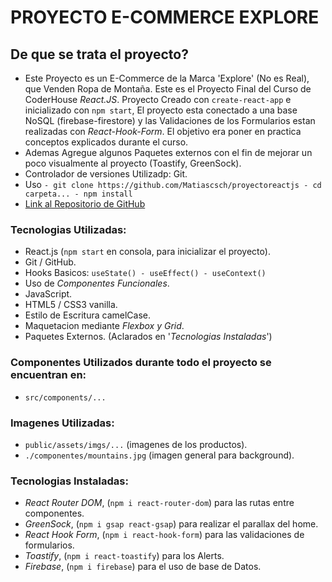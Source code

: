 # PROYECTO E-COMMERCE EXPLORE
## De que se trata el proyecto?
* Este Proyecto es un E-Commerce de la Marca 'Explore' (No es Real), que Venden Ropa de Montaña. Este es el Proyecto Final del Curso de CoderHouse *React.JS*. Proyecto Creado con `create-react-app` e inicializado con `npm start`, El proyecto esta conectado a una base NoSQL (firebase-firestore) y las Validaciones de los Formularios estan realizadas con *React-Hook-Form*. El objetivo era poner en practica conceptos explicados durante el curso. 
* Ademas Agregue algunos Paquetes externos con el fin de mejorar un poco visualmente al proyecto (Toastify, GreenSock). 
* Controlador de versiones Utilizadp: Git.
* Uso 
        ```
        - git clone https://github.com/Matiascsch/proyectoreactjs
        - cd carpeta...
        - npm install
        ```
* [Link al Repositorio de GitHub](https://github.com/Matiascsch/proyectoreactjs)

### Tecnologias Utilizadas:
*  React.js (`npm start` en consola, para inicializar el proyecto).
*  Git / GitHub.
*  Hooks Basicos: `useState() - useEffect() - useContext()`
*  Uso de *Componentes Funcionales*.
*  JavaScript.
*  HTML5 / CSS3 vanilla.
*  Estilo de Escritura camelCase.
*  Maquetacion mediante *Flexbox y Grid*. 
*  Paquetes Externos. (Aclarados en '*Tecnologias Instaladas*')

### Componentes Utilizados durante todo el proyecto se encuentran en:
* `src/components/...`

### Imagenes Utilizadas:
* `public/assets/imgs/...` (imagenes de los productos).
* `./componentes/mountains.jpg` (imagen general para background).

### Tecnologias Instaladas: 
* *React Router DOM*, (`npm i react-router-dom`) para las rutas entre componentes.
* *GreenSock*, (`npm i gsap react-gsap`) para realizar el parallax del home.
* *React Hook Form*, (`npm i react-hook-form`) para las validaciones de formularios.
* *Toastify*, (`npm i react-toastify`) para los Alerts.
* *Firebase*, (`npm i firebase`) para el uso de base de Datos.

